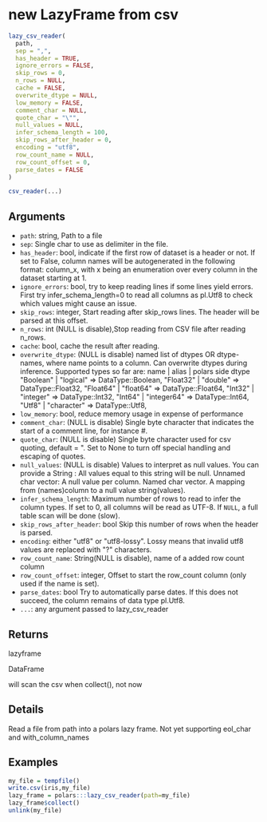 # new LazyFrame from csv

```r
lazy_csv_reader(
  path,
  sep = ",",
  has_header = TRUE,
  ignore_errors = FALSE,
  skip_rows = 0,
  n_rows = NULL,
  cache = FALSE,
  overwrite_dtype = NULL,
  low_memory = FALSE,
  comment_char = NULL,
  quote_char = "\"",
  null_values = NULL,
  infer_schema_length = 100,
  skip_rows_after_header = 0,
  encoding = "utf8",
  row_count_name = NULL,
  row_count_offset = 0,
  parse_dates = FALSE
)

csv_reader(...)
```

## Arguments

- `path`: string, Path to a file
- `sep`: Single char to use as delimiter in the file.
- `has_header`: bool, indicate if the first row of dataset is a header or not. If set to False, column names will be autogenerated in the following format: column_x, with x being an enumeration over every column in the dataset starting at 1.
- `ignore_errors`: bool, try to keep reading lines if some lines yield errors. First try infer_schema_length=0 to read all columns as pl.Utf8 to check which values might cause an issue.
- `skip_rows`: integer, Start reading after skip_rows lines. The header will be parsed at this offset.
- `n_rows`: int (NULL is disable),Stop reading from CSV file after reading n_rows.
- `cache`: bool, cache the result after reading.
- `overwrite_dtype`: (NULL is disable) named list of dtypes OR dtype-names, where name points to a column. Can overwrite dtypes during inference. Supported types so far are: name | alias | polars side dtype "Boolean" | "logical" => DataType::Boolean, "Float32" | "double" => DataType::Float32, "Float64" | "float64" => DataType::Float64, "Int32" | "integer" => DataType::Int32, "Int64" | "integer64" => DataType::Int64, "Utf8" | "character" => DataType::Utf8,
- `low_memory`: bool, reduce memory usage in expense of performance
- `comment_char`: (NULL is disable) Single byte character that indicates the start of a comment line, for instance #.
- `quote_char`: (NULL is disable) Single byte character used for csv quoting, default = ". Set to None to turn off special handling and escaping of quotes.
- `null_values`: (NULL is disable) Values to interpret as null values. You can provide a String : All values equal to this string will be null. Unnamed char vector: A null value per column. Named char vector. A mapping from (names)column to a null value string(values).
- `infer_schema_length`: Maximum number of rows to read to infer the column types. If set to 0, all columns will be read as UTF-8. If `NULL`, a full table scan will be done (slow).
- `skip_rows_after_header`: bool Skip this number of rows when the header is parsed.
- `encoding`: either "utf8" or "utf8-lossy". Lossy means that invalid utf8 values are replaced with "?" characters.
- `row_count_name`: String(NULL is disable), name of a added row count column
- `row_count_offset`: integer, Offset to start the row_count column (only used if the name is set).
- `parse_dates`: bool Try to automatically parse dates. If this does not succeed, the column remains of data type pl.Utf8.
- `...`: any argument passed to lazy_csv_reader

## Returns

lazyframe

DataFrame

will scan the csv when collect(), not now

## Details

Read a file from path into a polars lazy frame. Not yet supporting eol_char and with_column_names

## Examples

```r
my_file = tempfile()
write.csv(iris,my_file)
lazy_frame = polars:::lazy_csv_reader(path=my_file)
lazy_frame$collect()
unlink(my_file)
```
